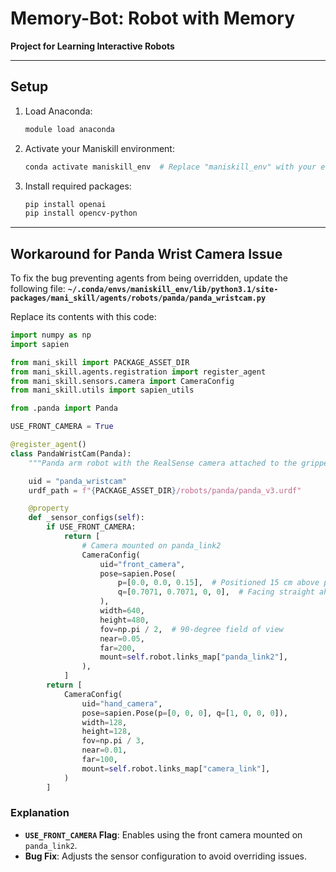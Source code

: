 # Memory-Bot: Robot with Memory
**Project for Learning Interactive Robots**

---

## Setup

1. Load Anaconda:
   ```bash
   module load anaconda
   ```
2. Activate your Maniskill environment:
   ```bash
   conda activate maniskill_env  # Replace "maniskill_env" with your environment name
   ```
3. Install required packages:
   ```bash
   pip install openai
   pip install opencv-python
   ```

---

## Workaround for Panda Wrist Camera Issue

To fix the bug preventing agents from being overridden, update the following file:
**`~/.conda/envs/maniskill_env/lib/python3.1/site-packages/mani_skill/agents/robots/panda/panda_wristcam.py`**

Replace its contents with this code:

```python
import numpy as np
import sapien

from mani_skill import PACKAGE_ASSET_DIR
from mani_skill.agents.registration import register_agent
from mani_skill.sensors.camera import CameraConfig
from mani_skill.utils import sapien_utils

from .panda import Panda

USE_FRONT_CAMERA = True

@register_agent()
class PandaWristCam(Panda):
    """Panda arm robot with the RealSense camera attached to the gripper."""

    uid = "panda_wristcam"
    urdf_path = f"{PACKAGE_ASSET_DIR}/robots/panda/panda_v3.urdf"

    @property
    def _sensor_configs(self):
        if USE_FRONT_CAMERA:
            return [
                # Camera mounted on panda_link2
                CameraConfig(
                    uid="front_camera",
                    pose=sapien.Pose(
                        p=[0.0, 0.0, 0.15],  # Positioned 15 cm above panda_link2
                        q=[0.7071, 0.7071, 0, 0],  # Facing straight ahead
                    ),
                    width=640,
                    height=480,
                    fov=np.pi / 2,  # 90-degree field of view
                    near=0.05,
                    far=200,
                    mount=self.robot.links_map["panda_link2"],
                ),
            ]
        return [
            CameraConfig(
                uid="hand_camera",
                pose=sapien.Pose(p=[0, 0, 0], q=[1, 0, 0, 0]),
                width=128,
                height=128,
                fov=np.pi / 3,
                near=0.01,
                far=100,
                mount=self.robot.links_map["camera_link"],
            )
        ]
```

### Explanation
- **`USE_FRONT_CAMERA` Flag**: Enables using the front camera mounted on `panda_link2`.
- **Bug Fix**: Adjusts the sensor configuration to avoid overriding issues.
